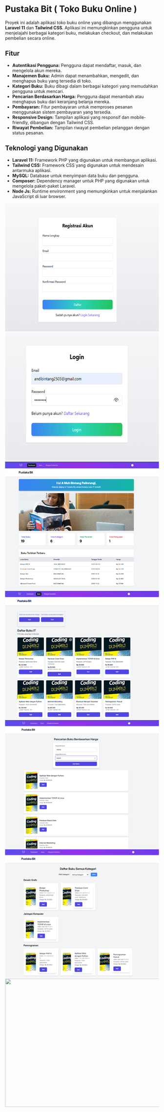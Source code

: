 # Pustaka Bit ( Toko Buku Online )

Proyek ini adalah aplikasi toko buku online yang dibangun menggunakan **Laravel 11** dan **Tailwind CSS**. Aplikasi ini memungkinkan pengguna untuk menjelajahi berbagai kategori buku, melakukan checkout, dan melakukan pembelian secara online.

## Fitur

- **Autentikasi Pengguna:** Pengguna dapat mendaftar, masuk, dan mengelola akun mereka.
- **Manajemen Buku:** Admin dapat menambahkan, mengedit, dan menghapus buku yang tersedia di toko.
- **Kategori Buku:** Buku dibagi dalam berbagai kategori yang memudahkan pengguna untuk mencari.
- **Pencarian Berdasarkan Harga:** Pengguna dapat menambah atau menghapus buku dari keranjang belanja mereka.
- **Pembayaran:** Fitur pembayaran untuk memproses pesanan menggunakan sistem pembayaran yang tersedia.
- **Responsive Design:** Tampilan aplikasi yang responsif dan mobile-friendly, dibangun dengan Tailwind CSS.
- **Riwayat Pembelian:** Tampilan riwayat pembelian pelanggan dengan status pesanan.

## Teknologi yang Digunakan

- **Laravel 11:** Framework PHP yang digunakan untuk membangun aplikasi.
- **Tailwind CSS:** Framework CSS yang digunakan untuk mendesain antarmuka aplikasi.
- **MySQL:** Database untuk menyimpan data buku dan pengguna.
- **Composer:** Dependency manager untuk PHP yang digunakan untuk mengelola paket-paket Laravel.
- **Node Js:** Runtime environment yang memungkinkan untuk menjalankan JavaScript di luar browser.

<img src="./Image%20Pustaka%20Bit/3%20regist.png"  width="560" height="420" />
<img src="./Image%20Pustaka%20Bit/4%20login.png"  width="560" height="420" />
<img src="./Image%20Pustaka%20Bit/5%20dashboard.png"  width="560" height="420" />
<img src="./Image%20Pustaka%20Bit/6%20buku.png"  width="560" height="420" />
<img src="./Image%20Pustaka%20Bit/7%20cari%20harga.png"  width="560" height="420" />
<img src="./Image%20Pustaka%20Bit/8%20cari%20kategori.png"  width="560" height="420" />
<img src="./Image%20Pustaka%20Bit/riwayat.png"  width="560" height="420" />








